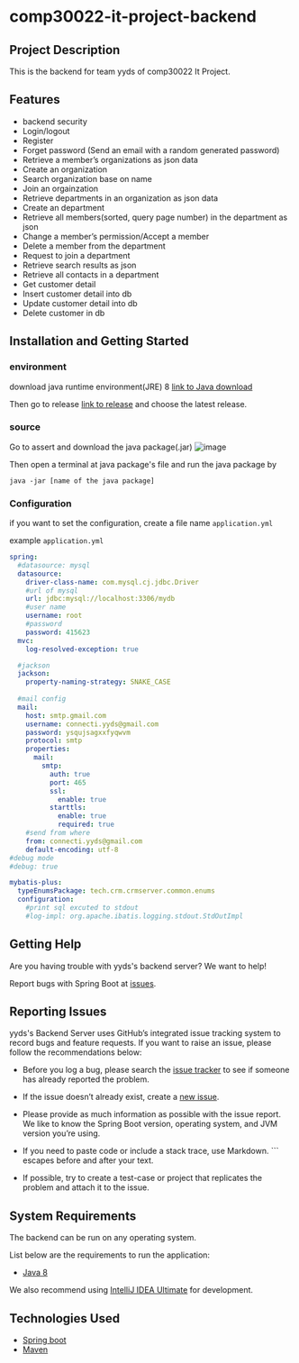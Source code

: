 # comp30022-it-project-backend

## Project Description

This is the backend for team yyds of comp30022 It Project.

## Features
* backend security
* Login/logout
* Register
* Forget password (Send an email with a random generated password)
* Retrieve a member’s organizations as json data
* Create an organization
* Search organization base on name
* Join an orgainzation
* Retrieve departments in an organization as json data
* Create an department
* Retrieve all members(sorted, query page number) in the department as json
* Change a member’s permission/Accept a member
* Delete a member from the department
* Request to join a department
* Retrieve search results as json
* Retrieve all contacts in a department
* Get customer detail
* Insert customer detail into db
* Update customer detail into db
* Delete customer in db

## Installation and Getting Started

### environment
download java runtime environment(JRE) 8 [link to Java download](https://www.oracle.com/java/technologies/downloads/#java8)

Then go to release [link to release](https://github.com/is0xjh25/comp30022-it-project-backend/releases) and choose the latest release.

### source
Go to assert and download the java package(.jar)
![image](https://user-images.githubusercontent.com/71265122/134913809-5631de25-8731-4534-978a-f3e84fb362a0.png)

Then open a terminal at java package's file and run the java package by
```
java -jar [name of the java package]
```


### Configuration
if you want to set the configuration, create a file name ``` application.yml ```

example ``` application.yml ```
```yml
spring:
  #datasource: mysql
  datasource:
    driver-class-name: com.mysql.cj.jdbc.Driver
    #url of mysql
    url: jdbc:mysql://localhost:3306/mydb
    #user name
    username: root
    #password
    password: 415623
  mvc:
    log-resolved-exception: true

  #jackson
  jackson:
    property-naming-strategy: SNAKE_CASE
  
  #mail config
  mail:
    host: smtp.gmail.com
    username: connecti.yyds@gmail.com
    password: ysqujsagxxfyqwvm
    protocol: smtp
    properties:
      mail:
        smtp:
          auth: true
          port: 465
          ssl:
            enable: true
          starttls:
            enable: true
            required: true
    #send from where
    from: connecti.yyds@gmail.com
    default-encoding: utf-8
#debug mode
#debug: true

mybatis-plus:
  typeEnumsPackage: tech.crm.crmserver.common.enums
  configuration:
    #print sql excuted to stdout
    #log-impl: org.apache.ibatis.logging.stdout.StdOutImpl
```

## Getting Help

Are you having trouble with yyds's backend server? We want to help!

Report bugs with Spring Boot at [issues](https://github.com/is0xjh25/comp30022-it-project-backend/issues).

## Reporting Issues

yyds's Backend Server uses GitHub’s integrated issue tracking system to record bugs and feature requests. If you want to raise an issue, please follow the recommendations below:

* Before you log a bug, please search the [issue tracker](https://github.com/is0xjh25/comp30022-it-project-backend/issues) to see if someone has already reported the problem.

* If the issue doesn’t already exist, create a [new issue](https://github.com/is0xjh25/comp30022-it-project-backend/issues/new).

* Please provide as much information as possible with the issue report. We like to know the Spring Boot version, operating system, and JVM version you’re using.

* If you need to paste code or include a stack trace, use Markdown. ``` escapes before and after your text.

* If possible, try to create a test-case or project that replicates the problem and attach it to the issue.

## System Requirements
The backend can be run on any operating system.

List below are the requirements to run the application:

* [Java 8](https://www.oracle.com/java/technologies/downloads/#java8)

We also recommend using [IntelliJ IDEA Ultimate](https://www.jetbrains.com/idea/) for development.

## Technologies Used

* [Spring boot](https://spring.io/)
* [Maven](https://maven.apache.org/)
